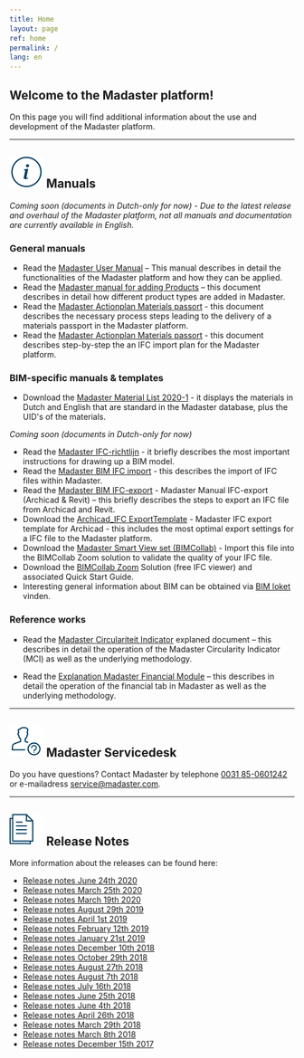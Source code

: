 ```yaml
---
title: Home
layout: page
ref: home
permalink: /
lang: en
---
```


## Welcome to the Madaster platform!
On this page you will find additional information about the use and development of the Madaster platform.

---

## <img class="header-img" src="/assets/images/767.svg"> Manuals

_Coming soon (documents in Dutch-only for now) - Due to the latest release and overhaul of the Madaster platform, not all manuals and documentation are currently available in English._

### General manuals

 * Read the <a href="/files/Madaster ALG - User manual UK_v20-1.pdf" target="_blank">Madaster User Manual</a> – This manual describes in detail the functionalities of the Madaster platform and how they can be applied.
 * Read the <a href="/files/Madaster ALG - Manual Add Products_UK_v20-1.pdf">Madaster manual for adding Products</a> – this document describes in detail how different product types are added in Madaster.
 * Read the  <a href="/files/Madaster ALG - Action plan_UK_v20-1.pdf">Madaster Actionplan Materials passort</a> - this document describes the necessary process steps leading to the delivery of a materials passport in the Madaster platform.
  * Read the  <a href="/files/Madaster ALG_Projectroadmap Step-by-step_UK_ v19-1.pdf">Madaster Actionplan Materials passort</a> - this document describes step-by-step the an IFC import plan for the Madaster platform.


### BIM-specific manuals & templates

  * Download the <a href="/files/Madaster BIM - Materialen Lijst 2020-1.xlsx">Madaster Material List 2020-1</a> - it displays the materials in Dutch and English that are standard in the Madaster database, plus the UID's of the materials.

_Coming soon (documents in Dutch-only for now)_
 * Read the <a href="/files/Madaster BIM-IFC guidelines UK_v20-1 UK.pdf" target="_blank">Madaster IFC-richtlijn</a> - it briefly describes the most important instructions for drawing up a BIM model.
 * Read the <a href="/files/Madaster BIM - IFC import UK_v20-1.pdf" target="_blank">Madaster BIM IFC import</a> - this describes the import of IFC files within Madaster.
 * Read the <a href="/files/Madaster BIM - IFC export UK_v20-1.pdf" target="_blank">Madaster BIM IFC-export</a> - Madaster Manual IFC-export (Archicad & Revit)</a> – this briefly describes the steps to export an IFC file from Archicad and Revit.
 * Download the <a href="/files/Archicad_ExportTemplate.tpl" target="_blank">Archicad_IFC ExportTemplate</a> - Madaster IFC export template for Archicad</a> - this includes the most optimal export settings for a IFC file to the Madaster platform.
 * Download the <a href="http://www.bimcollab.com/en/Support/Support/Downloads/BIMcollab-ZOOM" target="_blank">Madaster Smart View set (BIMCollab)</a> - Import this file into the BIMCollab Zoom solution to validate the quality of your IFC file.
 * Download the <a href="http://www.bimcollab.com/en/Support/Support/Downloads/BIMcollab-ZOOM" target="_blank">BIMCollab Zoom</a> Solution (free IFC viewer) and associated Quick Start Guide.
 * Interesting general information about BIM can be obtained via <a href="https://www.bimloket.nl/BIMbasisILS" target="_blank">BIM loket</a> vinden.



### Reference works

 * Read the <a href="/files/Madaster_Circularity_Indicator_explained_v1.1.pdf" target="_blank">Madaster Circulariteit Indicator</a> explaned document – this describes in detail the operation of the Madaster Circularity Indicator (MCI) as well as the underlying methodology.
 
* Read the <a href="/files/20180802_Toelichting_financiele_tab_V1.0_nl.pdf" target="_blank">Explanation Madaster Financial Module</a> – this describes in detail the operation of the financial tab in Madaster as well as the underlying methodology.

---

## <img class="header-img" src="/assets/images/771.svg"> Madaster Servicedesk
Do you have questions? Contact Madaster by telephone [0031 85-0601242](tel:+31850601242) or e-mailadress <service@madaster.com>.

---

## <img class="header-img" src="/assets/images/770.svg"> Release Notes

More information about the releases can be found here:

* <a href="/files/Madaster Releasenotes_2020_04_UK.pdf" target="_blank">Release notes June 24th 2020</a>
* <a href="/files/Releasenotes_Release_2020_03_UK.pdf" target="_blank">Release notes March 25th 2020</a>
* <a href="/files/Releasenotes_Release_2020_0102_UK.pdf" target="_blank">Release notes March 19th 2020</a>
* <a href="/files/Releasenotes_Release_2019.8_en.pdf" target="_blank">Release notes August 29th 2019</a>
* <a href="/files/Releasenotes_Release_2019.3_en.pdf" target="_blank">Release notes April 1st 2019</a>
* <a href="/files/Releasenotes_Release_2019.2_en.pdf" target="_blank">Release notes February 12th 2019</a>
* <a href="/files/Releasenotes_Release_2019.1_en.pdf" target="_blank">Release notes January 21st 2019</a>
* <a href="/files/Releasenotes_Release_2018.12_en.pdf" target="_blank">Release notes December 10th 2018</a>
* <a href="/files/Releasenotes_Release_2018.9_en.pdf" target="_blank">Release notes October 29th 2018</a>
* <a href="/files/Releasenotes_Release_2018.8_en.pdf" target="_blank">Release notes August 27th 2018</a>
* <a href="/files/Releasenotes_Release_2018.7_en.pdf" target="_blank">Release notes August 7th 2018</a>
* <a href="/files/Releasenotes_Release_2018.6_en.pdf" target="_blank">Release notes July 16th 2018</a>
* <a href="/files/Releasenotes_Release_2018.5_en.pdf" target="_blank">Release notes June 25th 2018</a>
* <a href="/files/Releasenotes_Release_2018.4_en.pdf" target="_blank">Release notes June 4th 2018</a>
* <a href="/files/Releasenotes_Release_2018.3_en.pdf" target="_blank">Release notes April 26th 2018</a>
* <a href="/files/Releasenotes_Release_2018.2_en.pdf" target="_blank">Release notes March 29th 2018</a>
* <a href="/files/Releasenotes_Release_2018.1_en.pdf" target="_blank">Release notes March 8th 2018</a>
* <a href="/files/Releasenotes_Release_2017.1_en.pdf" target="_blank">Release notes December 15th 2017</a>
